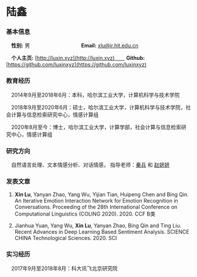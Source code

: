 # 陆鑫

### 基本信息

　**性别:** 男　　　　　　　　　　**Email:** xlu@ir.hit.edu.cn

　**个人主页:** [http://luxin.xyz](http://luxin.xyz)　　 **Github:** [https://github.com/luxinxyz](https://github.com/luxinxyz)


### 教育经历 
　2014年9月至2018年6月：本科，哈尔滨工业大学，计算机科学与技术学院

　2018年9月至2020年6月：硕士，哈尔滨工业大学，计算机科学与技术学院，社会计算与信息检索研究中心，情感计算组

　2020年8月至今：博士，哈尔滨工业大学，计算学部，社会计算与信息检索研究中心，情感计算组
 
### 研究方向
　自然语言处理、文本情感分析、对话情感， 指导老师：[秦兵](http://ir.hit.edu.cn/~qinb) 和 [赵妍妍](http://ir.hit.edu.cn/~yanyan)

### 发表文章
 1. **Xin Lu**, Yanyan Zhao, Yang Wu, Yijian Tian, Huipeng Chen and Bing Qin. An Iterative Emotion Interaction Network for Emotion Recognition in Conversations. Proceeding of the 28th International Conference on Computational Linguistics (COLING 2020). 2020. CCF B类

 2. Jianhua Yuan, Yang Wu, **Xin Lu**, Yanyan Zhao, Bing Qin and Ting Liu. Recent Advances in Deep Learning Based Sentiment Analysis. SCIENCE CHINA Technological Sciences. 2020. SCI

### 实习经历
　2017年9月至2018年8月：科大讯飞北京研究院
